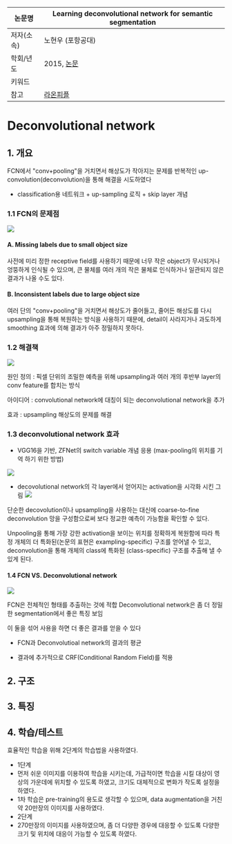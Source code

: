 |논문명|Learning deconvolutional network for semantic segmentation|
|-|-|
|저자(소속)|노현우 (포항공대)|
|학회/년도|2015, [논문](http://www.cv-foundation.org/openaccess/content_iccv_2015/papers/Noh_Learning_Deconvolution_Network_ICCV_2015_paper.pdf)|
|키워드| |
|참고|[라온피플](http://laonple.blog.me/221019319607)|


# Deconvolutional network

## 1. 개요 

FCN에서 "conv+pooling"을 거치면서 해상도가 작아지는 문제를 반복적인 up-convolution(deconvolution)을 통해 해결을 시도하였다
- classification용 네트워크 + up-sampling 로직 + skip layer 개념 

### 1.1 FCN의 문제점 
![](http://i.imgur.com/0ZhEBwW.png)

#### A. Missing labels due to small object size 

사전에 미리 정한 receptive field를 사용하기 때문에 너무 작은 object가 무시되거나 엉뚱하게 인식될 수 있으며, 큰 물체를 여러 개의 작은 물체로 인식하거나 일관되지 않은 결과가 나올 수도 있다. 

#### B. Inconsistent labels due to large object size 
 여러 단의 "conv+pooling"을 거치면서 해상도가 줄어들고, 줄어든 해상도를 다시 upsampling을 통해 복원하는 방식을 사용하기 때문에, detail이 사라지거나 과도하게 smoothing 효과에 의해 결과가 아주 정밀하지 못하다.
 

### 1.2 해결책 

![](http://i.imgur.com/i4TYK57.png)

원인 정의 : 픽셀 단위의 조밀한 예측을 위해 upsampling과 여러 개의 후반부 layer의 conv feature를 합치는 방식

아이디어 : convolutional network에 대칭이 되는 deconvolutional network을 추가

효과 : upsampling 해상도의 문제를 해결


### 1.3 deconvolutional network 효과

- VGG16을 기반, ZFNet의 switch variable 개념 응용 (max-pooling의 위치를 기억 하기 위한 방법)

![](http://i.imgur.com/UedZLVM.png)


- decovolutional network의 각 layer에서 얻어지는 activation을 시각화 시킨 그림
![](http://i.imgur.com/COibKSB.png)

단순한 decovolution이나 upsampling을 사용하는 대신에 coarse-to-fine deconvolution 망을 구성함으로써 보다 정교한 예측이 가능함을 확인할 수 있다. 

Unpooling을 통해 가장 강한 activation을 보이는 위치를 정확하게 복원함에 따라 특정 개체의 더 특화된(논문의 표현은 exampling-specific) 구조를 얻어낼 수 있고, deconvolution을 통해 개체의 class에 특화된 (class-specific) 구조를 추출해 낼 수 있게 된다.

#### 1.4 FCN VS. Deconvolutional network 

![](http://i.imgur.com/pO1Ypie.png)

FCN은 전체적인 형태를 추출하는 것에 적합
Deconvolutional network은 좀 더 정밀한 segmentation에서 좋은 특징 보임


이 둘을 섞어 사용을 하면 더 좋은 결과를 얻을 수 있다

- FCN과 Deconvolutioal network의 결과의 평균

- 결과에 추가적으로 CRF(Conditional Random Field)를 적용

## 2. 구조

## 3. 특징

## 4. 학습/테스트 
효율적인 학습을 위해 2단계의 학습법을 사용하였다.
​
- 1단계
 - 먼저 쉬운 이미지를 이용하여 학습을 시키는데, 가급적이면 학습을 시킬 대상이 영상의 가운데에 위치할 수 있도록 하였고, 크기도 대체적으로 변화가 작도록 설정을 하였다. 
  - 1차 학습은 pre-training의 용도로 생각할 수 있으며, data augmentation을 거친 약 20만장의 이미지를 사용하였다.
​
- 2단계
 - 270만장의 이미지를 사용하였으며, 좀 더 다양한 경우에 대응할 수 있도록 다양한 크기 및 위치에 대응이 가능할 수 있도록 하였다.
 
 



